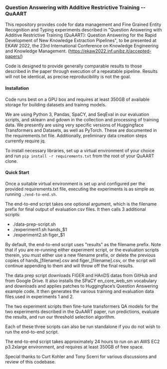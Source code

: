 ### Question Answering with Additive Restrictive Training -- QuAART

This repository provides code for data management and Fine Grained Entity Recognition and Typing experiments described in "Question Answering with Additive Restrictive Training (QuAART): Question Answering for the Rapid Development of New Knowledge Extraction Pipelines", to be presented at EKAW 2022, the 23rd International Conference on Knowledge Engineering and Knowledge Management. (https://ekaw2022.inf.unibz.it/accepted-papers/)

Code is designed to provide generally comparable results to those described in the paper through execution of a repeatable pipeline. Results will not be identical, as precise reproducibility is not the goal.


#### Installation

Code runs best on a GPU box and requires at least 350GB of available storage for building datasets and trainng models.

We are using Python 3, Pandas, SpaCY, and SeqEval in our evaluation scripts, and sklearn and gdown in the collection and processing of training data. We presently are using very specific versions of Huggingface Transformers and Datasets, as well as PyTorch. These are documented in the requirements.txt file. Additionally, preliminary data creation steps currently require jq.


To install necessary libraries, set up a virtual environment of your choice and run `pip install -r requirements.txt` from the root of your QuAART clone.

#### Quick Start

Once a suitable virtual environment is set up and configured per the provided requirements.txt file, executing the experiments is as simple as running `./end-to-end.sh`.

The end-to-end script takes one optional argument, which is the filename prefix for final output of evaluation csv files. It then calls 3 additional scripts:
* ./data-prep-script.sh
* ./experiment1.sh hands_$1
* ./experiment2.sh figer_$1

By default, the end-to-end script uses "results" as the filename prefix. Note that if you are re-running either experiment script, or the evaluation scripts therein, you must either use a new filename prefix, or delete the previous copies of hands_[filename].csv and figer_[filename].csv, or the script will continue appending to them and will throw off the final results.

The data prep script downloads FIGER and HAnDS datas from GitHub and from Google Drive. It also installs the SPaCY en_core_web_sm vocabulary and downloads and applies patches to Huggingface’s Question Answering example code. It then generates the various training and evaluation data files used in experiments 1 and 2.

The two experiment scripts then fine-tune transformers QA models for the two experiments described in the QuAART paper, run predictions, evaluate the results, and run our threshold selection algorithm.

Each of these three scripts can also be run standalone if you do not wish to run the end-to-end script.

The end-to-end script takes approximately 24 hours to run on an AWS EC2 p3.2xlarge environment, and requires at least 350GB of free space.

Special thanks to Curt Kohler and Tony Scerri for various discussions and review of this codebase.
